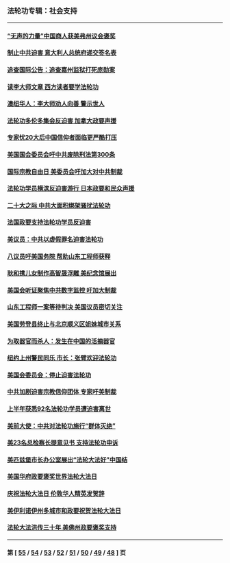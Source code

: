 ### 法轮功专辑：社会支持
---
#### [“无声的力量”中国商人获美弗州议会褒奖](../../pages/nf4386/n13941208.md?04010430) 
#### [制止中共迫害 意大利人总统府递交签名表](../../pages/nf4386/n13933726.md?04010430) 
#### [追查国际公告：追查嘉州监狱打死庞勋案](../../pages/nf4386/n13933461.md?04010430) 
#### [读李大师文章 西方读者要学法轮功](../../pages/nf4386/n13925142.md?04010430) 
#### [澳纽华人：李大师劝人向善 警示世人](../../pages/nf4386/n13924146.md?04010430) 
#### [法轮功多伦多集会反迫害 加拿大政要声援](../../pages/nf4386/n13881303.md?04010430) 
#### [专家忧20大后中国信仰者面临更严酷打压](../../pages/nf4386/n13874993.md?04010430) 
#### [美国国会委员会吁中共废除刑法第300条](../../pages/nf4386/n13868121.md?04010430) 
#### [国际宗教自由日 美委员会吁加大对中共制裁](../../pages/nf4386/n13855021.md?04010430) 
#### [法轮功学员横滨反迫害游行 日本政要和民众声援](../../pages/nf4386/n13847132.md?04010430) 
#### [二十大之际 中共大面积绑架骚扰法轮功](../../pages/nf4386/n13846381.md?04010430) 
#### [法国政要支持法轮功学员反迫害](../../pages/nf4386/n13841970.md?04010430) 
#### [美议员：中共以虚假罪名迫害法轮功](../../pages/nf4386/n13841083.md?04010430) 
#### [八议员吁美国务院 帮助山东工程师获释](../../pages/nf4386/n13836379.md?04010430) 
#### [耿和携儿女制作高智晟浮雕 美纪念馆展出](../../pages/nf4386/n13829624.md?04010430) 
#### [美国会听证聚焦中共数字监控 吁加大制裁](../../pages/nf4386/n13825083.md?04010430) 
#### [山东工程师一案等待判决 美国议员密切关注](../../pages/nf4386/n13815065.md?04010430) 
#### [美国劳登县终止与北京顺义区姐妹城市关系](../../pages/nf4386/n13811030.md?04010430) 
#### [为取器官而杀人：发生在中国的活摘器官](../../pages/nf4386/n13794731.md?04010430) 
#### [纽约上州警民同乐 市长：张臂欢迎法轮功](../../pages/nf4386/n13794375.md?04010430) 
#### [美国会委员会：停止迫害法轮功](../../pages/nf4386/n13788164.md?04010430) 
#### [中共加剧迫害宗教信仰团体 专家吁美制裁](../../pages/nf4386/n13780252.md?04010430) 
#### [上半年获悉92名法轮功学员遭迫害离世](../../pages/nf4386/n13772701.md?04010430) 
#### [美前大使：中共对法轮功施行“群体灭绝”](../../pages/nf4386/n13771705.md?04010430) 
#### [美23名总检察长提意见书 支持法轮功申诉](../../pages/nf4386/n13766596.md?04010430) 
#### [美匹兹堡市长办公室展出“法轮大法好”中国结](../../pages/nf4386/n13749721.md?04010430) 
#### [美国华府政要褒奖世界法轮大法日](../../pages/nf4386/n13743770.md?04010430) 
#### [庆祝法轮大法日 伦敦华人精英发贺辞](../../pages/nf4386/n13741593.md?04010430) 
#### [美伊利诺伊州多城市和政要祝贺法轮大法日](../../pages/nf4386/n13737149.md?04010430) 
#### [法轮大法洪传三十年 美佛州政要褒奖支持](../../pages/nf4386/n13737103.md?04010430) 

---
#### 第 [ [55](./55.md?04010430) / [54](./54.md?04010430) / [53](./53.md?04010430) / [52](./52.md?04010430) / [51](./51.md?04010430) / [50](./50.md?04010430) / [49](./49.md?04010430) / [48](./48.md?04010430) ] 页
